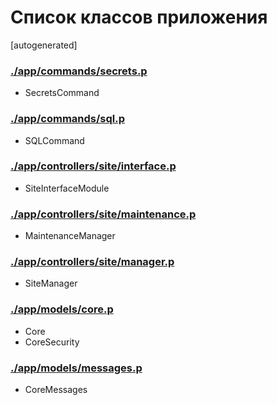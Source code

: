 Список классов приложения
=========================

[autogenerated]

### [./app/commands/secrets.p](./app/commands/secrets.p)
* SecretsCommand

### [./app/commands/sql.p](./app/commands/sql.p)
* SQLCommand

### [./app/controllers/site/interface.p](./app/controllers/site/interface.p)
* SiteInterfaceModule

### [./app/controllers/site/maintenance.p](./app/controllers/site/maintenance.p)
* MaintenanceManager

### [./app/controllers/site/manager.p](./app/controllers/site/manager.p)
* SiteManager

### [./app/models/core.p](./app/models/core.p)
* Core
* CoreSecurity

### [./app/models/messages.p](./app/models/messages.p)
* CoreMessages

